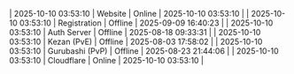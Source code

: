 | 2025-10-10 03:53:10 | Website | Online | 2025-10-10 03:53:10 |
| 2025-10-10 03:53:10 | Registration | Offline | 2025-09-09 16:40:23 |
| 2025-10-10 03:53:10 | Auth Server | Offline | 2025-08-18 09:33:31 |
| 2025-10-10 03:53:10 | Kezan (PvE) | Offline | 2025-08-03 17:58:02 |
| 2025-10-10 03:53:10 | Gurubashi (PvP) | Offline | 2025-08-23 21:44:06 |
| 2025-10-10 03:53:10 | Cloudflare | Online | 2025-10-10 03:53:10 |
